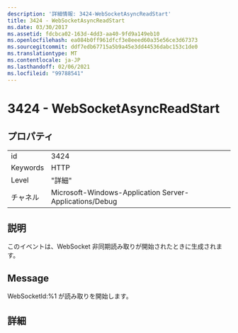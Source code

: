 ```yaml
---
description: '詳細情報: 3424-WebSocketAsyncReadStart'
title: 3424 - WebSocketAsyncReadStart
ms.date: 03/30/2017
ms.assetid: fdcbca02-163d-4dd3-aa40-9fd9a149eb10
ms.openlocfilehash: ea084b0ff961dfcf3e8eeed60a35e56ce3d67373
ms.sourcegitcommit: ddf7edb67715a5b9a45e3dd44536dabc153c1de0
ms.translationtype: MT
ms.contentlocale: ja-JP
ms.lasthandoff: 02/06/2021
ms.locfileid: "99788541"
---
```

# <a name="3424---websocketasyncreadstart"></a>3424 - WebSocketAsyncReadStart

## <a name="properties"></a>プロパティ  
  
|||  
|-|-|  
|id|3424|  
|Keywords|HTTP|  
|Level|"詳細"|  
|チャネル|Microsoft-Windows-Application Server-Applications/Debug|  
  
## <a name="description"></a>説明  

 このイベントは、WebSocket 非同期読み取りが開始されたときに生成されます。  
  
## <a name="message"></a>Message  

 WebSocketId:%1 が読み取りを開始します。  
  
## <a name="details"></a>詳細
